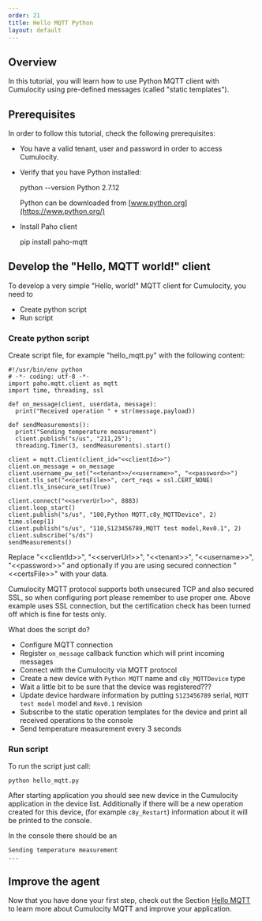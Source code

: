 ```yaml
---
order: 21
title: Hello MQTT Python
layout: default
---
```

## Overview

In this tutorial, you will learn how to use Python MQTT client with Cumulocity using pre-defined messages (called "static templates").

## Prerequisites

In order to follow this tutorial, check the following prerequisites:

* You have a valid tenant, user and password in order to access Cumulocity.
* Verify that you have Python installed:
  
  	python --version
  	Python 2.7.12

  Python can be downloaded from [www.python.org](https://www.python.org/)

* Install Paho client

  	pip install paho-mqtt

## Develop the "Hello, MQTT world!" client

To develop a very simple "Hello, world!" MQTT client for Cumulocity, you need to

* Create python script
* Run script

### Create python script

Create script file, for example "hello_mqtt.py" with the following content:

    #!/usr/bin/env python
    # -*- coding: utf-8 -*-
    import paho.mqtt.client as mqtt
    import time, threading, ssl
    
    def on_message(client, userdata, message):
      print("Received operation " + str(message.payload))
    
    def sendMeasurements():
      print("Sending temperature measurement")
      client.publish("s/us", "211,25");
      threading.Timer(3, sendMeasurements).start()
    
    client = mqtt.Client(client_id="<<clientId>>")
    client.on_message = on_message
    client.username_pw_set("<<tenant>>/<<username>>", "<<password>>")
    client.tls_set("<<certsFile>>", cert_reqs = ssl.CERT_NONE)
    client.tls_insecure_set(True)
    
    client.connect("<<serverUrl>>", 8883)
    client.loop_start()
    client.publish("s/us", "100,Python MQTT,c8y_MQTTDevice", 2)
    time.sleep(1)
    client.publish("s/us", "110,S123456789,MQTT test model,Rev0.1", 2)
    client.subscribe("s/ds")
    sendMeasurements()

    
Replace "&lt;&lt;clientId&gt;&gt;", "&lt;&lt;serverUrl&gt;&gt;", "&lt;&lt;tenant&gt;&gt;", "&lt;&lt;username&gt;&gt;", "&lt;&lt;password&gt;&gt;" and optionally if you are using secured connection "&lt;&lt;certsFile&gt;&gt;" with your data.

Cumulocity MQTT protocol supports both unsecured TCP and also secured SSL, so when configuring port please remember to use proper one.
Above example uses SSL connection, but the certification check has been turned off which is fine for tests only.

What does the script do?

-   Configure MQTT connection
-   Register ``on_message`` callback function which will print incoming messages
-   Connect with the Cumulocity via MQTT protocol
-   Create a new device with ``Python MQTT`` name and ``c8y_MQTTDevice`` type
-   Wait a little bit to be sure that the device was registered???
-   Update device hardware information by putting ``S123456789`` serial, ``MQTT test model`` model and ``Rev0.1`` revision
-   Subscribe to the static operation templates for the device and print all received operations to the console
-   Send temperature measurement every 3 seconds

### Run script

To run the script just call:

    python hello_mqtt.py 

After starting application you should see new device in the Cumulocity application in the device list.
Additionally if there will be a new operation created for this device, (for example ``c8y_Restart``) information about it will be printed to the console.

In the console there should be an 

 
    Sending temperature measurement
    ...

## Improve the agent

Now that you have done your first step, check out the Section [Hello MQTT](/guides/mqtt/hello-mqtt) to learn more about Cumulocity MQTT and improve your application.